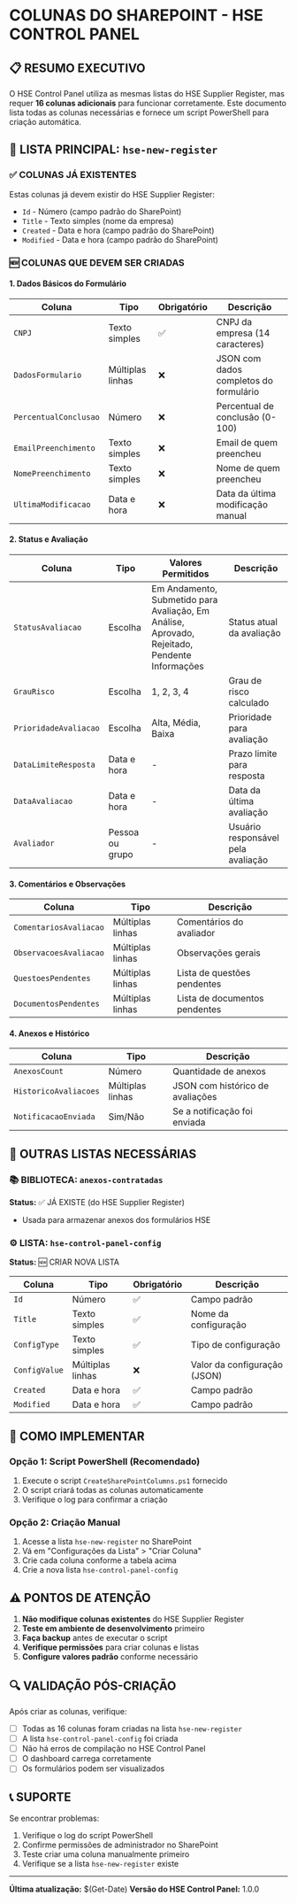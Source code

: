 # COLUNAS DO SHAREPOINT - HSE CONTROL PANEL

## 📋 RESUMO EXECUTIVO

O HSE Control Panel utiliza as mesmas listas do HSE Supplier Register, mas requer **16 colunas adicionais** para funcionar corretamente. Este documento lista todas as colunas necessárias e fornece um script PowerShell para criação automática.

## 🎯 LISTA PRINCIPAL: `hse-new-register`

### ✅ COLUNAS JÁ EXISTENTES

Estas colunas já devem existir do HSE Supplier Register:

- `Id` - Número (campo padrão do SharePoint)
- `Title` - Texto simples (nome da empresa)
- `Created` - Data e hora (campo padrão do SharePoint)
- `Modified` - Data e hora (campo padrão do SharePoint)

### 🆕 COLUNAS QUE DEVEM SER CRIADAS

#### **1. Dados Básicos do Formulário**

| Coluna                | Tipo             | Obrigatório | Descrição                              |
| --------------------- | ---------------- | ----------- | -------------------------------------- |
| `CNPJ`                | Texto simples    | ✅          | CNPJ da empresa (14 caracteres)        |
| `DadosFormulario`     | Múltiplas linhas | ❌          | JSON com dados completos do formulário |
| `PercentualConclusao` | Número           | ❌          | Percentual de conclusão (0-100)        |
| `EmailPreenchimento`  | Texto simples    | ❌          | Email de quem preencheu                |
| `NomePreenchimento`   | Texto simples    | ❌          | Nome de quem preencheu                 |
| `UltimaModificacao`   | Data e hora      | ❌          | Data da última modificação manual      |

#### **2. Status e Avaliação**

| Coluna                | Tipo            | Valores Permitidos                                                                            | Descrição                          |
| --------------------- | --------------- | --------------------------------------------------------------------------------------------- | ---------------------------------- |
| `StatusAvaliacao`     | Escolha         | Em Andamento, Submetido para Avaliação, Em Análise, Aprovado, Rejeitado, Pendente Informações | Status atual da avaliação          |
| `GrauRisco`           | Escolha         | 1, 2, 3, 4                                                                                    | Grau de risco calculado            |
| `PrioridadeAvaliacao` | Escolha         | Alta, Média, Baixa                                                                            | Prioridade para avaliação          |
| `DataLimiteResposta`  | Data e hora     | -                                                                                             | Prazo limite para resposta         |
| `DataAvaliacao`       | Data e hora     | -                                                                                             | Data da última avaliação           |
| `Avaliador`           | Pessoa ou grupo | -                                                                                             | Usuário responsável pela avaliação |

#### **3. Comentários e Observações**

| Coluna                 | Tipo             | Descrição                     |
| ---------------------- | ---------------- | ----------------------------- |
| `ComentariosAvaliacao` | Múltiplas linhas | Comentários do avaliador      |
| `ObservacoesAvaliacao` | Múltiplas linhas | Observações gerais            |
| `QuestoesPendentes`    | Múltiplas linhas | Lista de questões pendentes   |
| `DocumentosPendentes`  | Múltiplas linhas | Lista de documentos pendentes |

#### **4. Anexos e Histórico**

| Coluna                | Tipo             | Descrição                        |
| --------------------- | ---------------- | -------------------------------- |
| `AnexosCount`         | Número           | Quantidade de anexos             |
| `HistoricoAvaliacoes` | Múltiplas linhas | JSON com histórico de avaliações |
| `NotificacaoEnviada`  | Sim/Não          | Se a notificação foi enviada     |

## 🎯 OUTRAS LISTAS NECESSÁRIAS

### 📚 BIBLIOTECA: `anexos-contratadas`

**Status:** ✅ JÁ EXISTE (do HSE Supplier Register)

- Usada para armazenar anexos dos formulários HSE

### ⚙️ LISTA: `hse-control-panel-config`

**Status:** 🆕 CRIAR NOVA LISTA

| Coluna        | Tipo             | Obrigatório | Descrição                    |
| ------------- | ---------------- | ----------- | ---------------------------- |
| `Id`          | Número           | ✅          | Campo padrão                 |
| `Title`       | Texto simples    | ✅          | Nome da configuração         |
| `ConfigType`  | Texto simples    | ✅          | Tipo de configuração         |
| `ConfigValue` | Múltiplas linhas | ❌          | Valor da configuração (JSON) |
| `Created`     | Data e hora      | ✅          | Campo padrão                 |
| `Modified`    | Data e hora      | ✅          | Campo padrão                 |

## 🔧 COMO IMPLEMENTAR

### Opção 1: Script PowerShell (Recomendado)

1. Execute o script `CreateSharePointColumns.ps1` fornecido
2. O script criará todas as colunas automaticamente
3. Verifique o log para confirmar a criação

### Opção 2: Criação Manual

1. Acesse a lista `hse-new-register` no SharePoint
2. Vá em "Configurações da Lista" > "Criar Coluna"
3. Crie cada coluna conforme a tabela acima
4. Crie a nova lista `hse-control-panel-config`

## ⚠️ PONTOS DE ATENÇÃO

1. **Não modifique colunas existentes** do HSE Supplier Register
2. **Teste em ambiente de desenvolvimento** primeiro
3. **Faça backup** antes de executar o script
4. **Verifique permissões** para criar colunas e listas
5. **Configure valores padrão** conforme necessário

## 🔍 VALIDAÇÃO PÓS-CRIAÇÃO

Após criar as colunas, verifique:

- [ ] Todas as 16 colunas foram criadas na lista `hse-new-register`
- [ ] A lista `hse-control-panel-config` foi criada
- [ ] Não há erros de compilação no HSE Control Panel
- [ ] O dashboard carrega corretamente
- [ ] Os formulários podem ser visualizados

## 📞 SUPORTE

Se encontrar problemas:

1. Verifique o log do script PowerShell
2. Confirme permissões de administrador no SharePoint
3. Teste criar uma coluna manualmente primeiro
4. Verifique se a lista `hse-new-register` existe

---

**Última atualização:** $(Get-Date)
**Versão do HSE Control Panel:** 1.0.0
